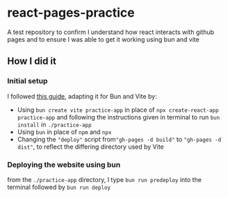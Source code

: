 # react-pages-practice
A test repository to confirm I understand how react interacts with github pages and to ensure I was able to get it working using bun and vite
## How I did it
### Initial setup
I followed <a href=https://github.com/gitname/react-gh-pages>this guide</a>, adapting it for Bun and Vite by:
* Using `bun create vite practice-app` in place of `npx create-react-app practice-app` and following the instructions given in terminal to run `bun install` in `./practice-app`
* Using `bun` in place of `npm` and `npx`
* Changing the `"deploy"` script from`"gh-pages -d build"` to `"gh-pages -d dist"`, to reflect the differing directory used by Vite
### Deploying the website using bun
from the `./practice-app` directory, I type `bun run predeploy` into the terminal followed by `bun run deploy`
